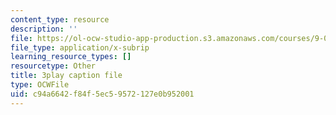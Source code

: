 ```yaml
---
content_type: resource
description: ''
file: https://ol-ocw-studio-app-production.s3.amazonaws.com/courses/9-00sc-introduction-to-psychology-fall-2011/c94a6642f84f5ec59572127e0b952001_t73rjeOj0eY.vtt
file_type: application/x-subrip
learning_resource_types: []
resourcetype: Other
title: 3play caption file
type: OCWFile
uid: c94a6642-f84f-5ec5-9572-127e0b952001
---
```


